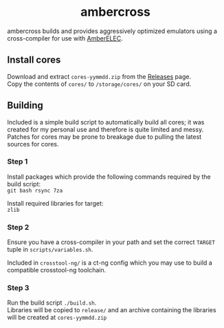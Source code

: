 <h1 align="center">
  <b>ambercross</b>
</h1>

ambercross builds and provides aggressively optimized emulators using a cross-compiler for use with [AmberELEC](https://github.com/AmberELEC/AmberELEC).

## Install cores

Download and extract `cores-yymmdd.zip` from the [Releases](https://github.com/MuPendulum/ambercross/releases) page.
<br>
Copy the contents of `cores/` to `/storage/cores/` on your SD card.

## Building

Included is a simple build script to automatically build all cores; it was created for my personal use and therefore is quite limited and messy. Patches for cores may be prone to breakage due to pulling the latest sources for cores.

### Step 1

Install packages which provide the following commands required by the build script:
<br>
`git bash rsync 7za`
<br>

Install required libraries for target:
<br>
`zlib`
<br>

### Step 2

Ensure you have a cross-compiler in your path and set the correct `TARGET` tuple in `scripts/variables.sh`.
<br>

Included in `crosstool-ng/` is a ct-ng config which you may use to build a compatible crosstool-ng toolchain.

### Step 3

Run the build script `./build.sh`.
<br>
Libraries will be copied to `release/` and an archive containing the libraries will be created at `cores-yymmdd.zip`
